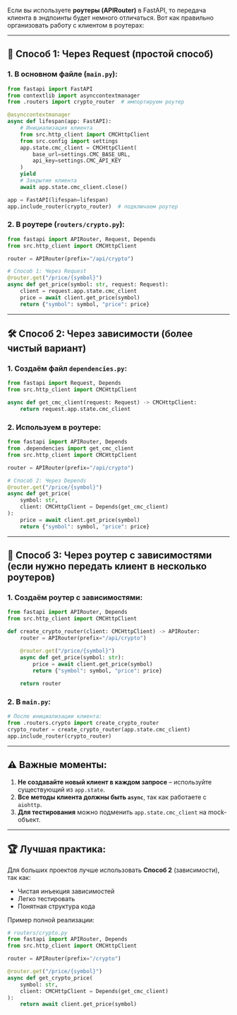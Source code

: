 Если вы используете **роутеры (APIRouter)** в FastAPI, то передача клиента в эндпоинты будет немного отличаться. Вот как правильно организовать работу с клиентом в роутерах:

---

## 🔧 **Способ 1: Через Request (простой способ)**

### 1. В основном файле (`main.py`):
```python
from fastapi import FastAPI
from contextlib import asynccontextmanager
from .routers import crypto_router  # импортируем роутер

@asynccontextmanager
async def lifespan(app: FastAPI):
    # Инициализация клиента
    from src.http_client import CMCHttpClient
    from src.config import settings
    app.state.cmc_client = CMCHttpClient(
        base_url=settings.CMC_BASE_URL,
        api_key=settings.CMC_API_KEY
    )
    yield
    # Закрытие клиента
    await app.state.cmc_client.close()

app = FastAPI(lifespan=lifespan)
app.include_router(crypto_router)  # подключаем роутер
```

### 2. В роутере (`routers/crypto.py`):
```python
from fastapi import APIRouter, Request, Depends
from src.http_client import CMCHttpClient

router = APIRouter(prefix="/api/crypto")

# Способ 1: Через Request
@router.get("/price/{symbol}")
async def get_price(symbol: str, request: Request):
    client = request.app.state.cmc_client
    price = await client.get_price(symbol)
    return {"symbol": symbol, "price": price}
```

---

## 🛠 **Способ 2: Через зависимости (более чистый вариант)**

### 1. Создаём файл `dependencies.py`:
```python
from fastapi import Request, Depends
from src.http_client import CMCHttpClient

async def get_cmc_client(request: Request) -> CMCHttpClient:
    return request.app.state.cmc_client
```

### 2. Используем в роутере:
```python
from fastapi import APIRouter, Depends
from .dependencies import get_cmc_client
from src.http_client import CMCHttpClient

router = APIRouter(prefix="/api/crypto")

# Способ 2: Через Depends
@router.get("/price/{symbol}")
async def get_price(
    symbol: str,
    client: CMCHttpClient = Depends(get_cmc_client)
):
    price = await client.get_price(symbol)
    return {"symbol": symbol, "price": price}
```

---

## 🔄 **Способ 3: Через роутер с зависимостями (если нужно передать клиент в несколько роутеров)**

### 1. Создаём роутер с зависимостями:
```python
from fastapi import APIRouter, Depends
from src.http_client import CMCHttpClient

def create_crypto_router(client: CMCHttpClient) -> APIRouter:
    router = APIRouter(prefix="/api/crypto")

    @router.get("/price/{symbol}")
    async def get_price(symbol: str):
        price = await client.get_price(symbol)
        return {"symbol": symbol, "price": price}
    
    return router
```

### 2. В `main.py`:
```python
# После инициализации клиента:
from .routers.crypto import create_crypto_router
crypto_router = create_crypto_router(app.state.cmc_client)
app.include_router(crypto_router)
```

---

## ⚠ **Важные моменты:**
1. **Не создавайте новый клиент в каждом запросе** – используйте существующий из `app.state`.
2. **Все методы клиента должны быть `async`**, так как работаете с `aiohttp`.
3. **Для тестирования** можно подменить `app.state.cmc_client` на mock-объект.

---

## 🏆 **Лучшая практика:**
Для больших проектов лучше использовать **Способ 2** (зависимости), так как:
- Чистая инъекция зависимостей
- Легко тестировать
- Понятная структура кода

Пример полной реализации:
```python
# routers/crypto.py
from fastapi import APIRouter, Depends
from src.http_client import CMCHttpClient

router = APIRouter(prefix="/crypto")

@router.get("/price/{symbol}")
async def get_crypto_price(
    symbol: str,
    client: CMCHttpClient = Depends(get_cmc_client)
):
    return await client.get_price(symbol)
```